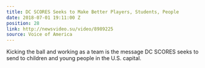 ```yaml
---
title: DC SCORES Seeks to Make Better Players, Students, People
date: 2018-07-01 19:11:00 Z
position: 28
link: http://newsvideo.su/video/8989225
source: Voice of America
---
```


Kicking the ball and working as a team is the message DC SCORES seeks to send to children and young people in the U.S. capital.
